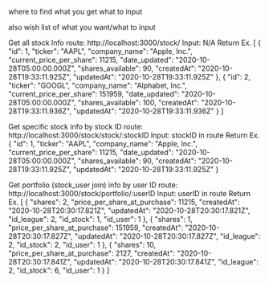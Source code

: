 where to find
what you get
what to input

also wish list of what you want/what to input

Get all stock Info
route:
http://localhost:3000/stock/
Input:
N/A
Return Ex.
[
    {
        "id": 1,
        "ticker": "AAPL",
        "company_name": "Apple, Inc.",
        "current_price_per_share": 11215,
        "date_updated": "2020-10-28T05:00:00.000Z",
        "shares_available": 90,
        "createdAt": "2020-10-28T19:33:11.925Z",
        "updatedAt": "2020-10-28T19:33:11.925Z"
    },
    {
        "id": 2,
        "ticker": "GOOGL",
        "company_name": "Alphabet, Inc.",
        "current_price_per_share": 151959,
        "date_updated": "2020-10-28T05:00:00.000Z",
        "shares_available": 100,
        "createdAt": "2020-10-28T19:33:11.936Z",
        "updatedAt": "2020-10-28T19:33:11.936Z"
    }
]

Get specific stock info by stock ID
route:
http://localhost:3000/stock/stock/:stockID
Input:
stockID in route
Return Ex.
{
    "id": 1,
    "ticker": "AAPL",
    "company_name": "Apple, Inc.",
    "current_price_per_share": 11215,
    "date_updated": "2020-10-28T05:00:00.000Z",
    "shares_available": 90,
    "createdAt": "2020-10-28T19:33:11.925Z",
    "updatedAt": "2020-10-28T19:33:11.925Z"
}

Get portfolio (stock_user join) info by user ID
route:
http://localhost:3000/stock/portfolio/:userID
Input:
userID in route
Return Ex.
[
    {
        "shares": 2,
        "price_per_share_at_purchase": 11215,
        "createdAt": "2020-10-28T20:30:17.821Z",
        "updatedAt": "2020-10-28T20:30:17.821Z",
        "id_league": 2,
        "id_stock": 1,
        "id_user": 1
    },
    {
        "shares": 1,
        "price_per_share_at_purchase": 151959,
        "createdAt": "2020-10-28T20:30:17.827Z",
        "updatedAt": "2020-10-28T20:30:17.827Z",
        "id_league": 2,
        "id_stock": 2,
        "id_user": 1
    },
    {
        "shares": 10,
        "price_per_share_at_purchase": 2127,
        "createdAt": "2020-10-28T20:30:17.841Z",
        "updatedAt": "2020-10-28T20:30:17.841Z",
        "id_league": 2,
        "id_stock": 6,
        "id_user": 1
    }
]
